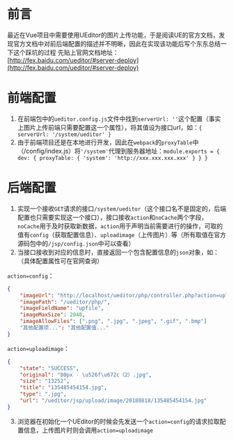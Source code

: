 # 前言
最近在Vue项目中需要使用UEditor的图片上传功能，于是阅读UE的官方文档，发现官方文档中对前后端配置的描述并不明晰，因此在实现该功能后写个东东总结一下这个踩坑的过程
先贴上官网文档地址：[http://fex.baidu.com/ueditor/#server-deploy](http://fex.baidu.com/ueditor/#server-deploy)

# 前端配置

1. 在前端包中的`ueditor.config.js`文件中找到`serverUrl: ''`这个配置（事实上图片上传前端只需要配置这一个属性），将其值设为接口url，如：`{ serverUrl: '/system/ueditor' }`
2. 由于前端项目还是在本地进行开发，因此在`webpack`的`proxyTable`中（/config/index.js）将`'/system'`代理到服务器地址：`module.exports = { dev: { proxyTable: { 'system': 'http://xxx.xxx.xxx.xxx' } } }`

# 后端配置

1. 实现一个接收`GET`请求的接口`/system/ueditor`（这个接口名不是固定的，后端配置也只需要实现这一个接口），接口接收`action`和`noCache`两个字段，`noCache`用于及时获取新数据，`action`用于声明当前需要进行的操作，可取的值有`config`（获取配置信息）、`uploadimage`（上传图片）等（所有取值在官方源码包中的`/jsp/config.json`中可以查看）
2. 当接口接收到对应的信息时，直接返回一个包含配置信息的`json`对象，如：（具体配置属性可在官网查询）

`action=config`：
```json
{
    "imageUrl": "http://localhost/ueditor/php/controller.php?action=uploadimage",
    "imagePath": "/ueditor/php/",
    "imageFieldName": "upfile",
    "imageMaxSize": 2048,
    "imageAllowFiles": [".png", ".jpg", ".jpeg", ".gif", ".bmp"]
    "其他配置项...": "其他配置值..."
}
```

`action=uploadimage`：
```json
{
    "state": "SUCCESS",
    "original": "80px - \u526f\u672c（2）.jpg",
    "size": "13252",
    "title": "135485454154.jpg",
    "type": ".jpg",
    "url": "/ueditor/jsp/upload/image/20180818/135485454154.jpg"
}
```

3. 浏览器在初始化一个UEditor的时候会先发送一个`action=config`的请求拉取配置信息，上传图片时则会调用`action=uploadimage`